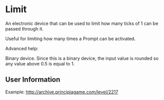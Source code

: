# Limit
An electronic device that can be used to limit how many ticks of 1 can be passed through it.

Useful for limiting how many times a Prompt can be activated.

Advanced help:

Binary device. Since this is a binary device, the input value is rounded so any value above 0.5 is equal to 1.

## User Information
Example: http://archive.principiagame.com/level/2217